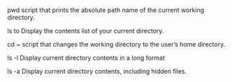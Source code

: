 
pwd  script that prints the absolute path name of the current working directory.

ls to Display the contents list of your current directory.

cd ~ script that changes the working directory to the user’s home directory.

ls -l Display current directory contents in a long format

ls -a Display current directory contents, including hidden files.